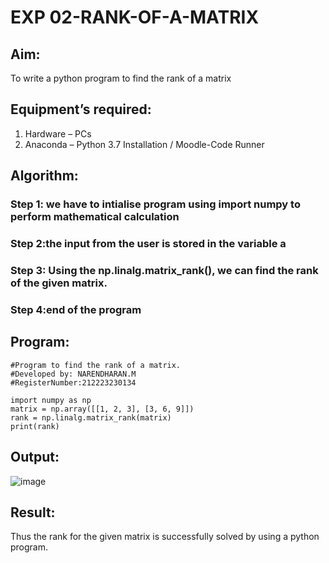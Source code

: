 # EXP 02-RANK-OF-A-MATRIX
## Aim:
To write a python program to find the rank of a matrix
## Equipment’s required:
1. 	Hardware – PCs
2. 	Anaconda – Python 3.7 Installation / Moodle-Code Runner
## Algorithm:
### Step 1: we have to intialise program using import numpy to perform mathematical calculation
### Step 2:the input from the user is stored in the variable a 
### Step 3: Using the np.linalg.matrix_rank(), we can find the rank of the given matrix.
### Step 4:end of the program 
## Program:
```
#Program to find the rank of a matrix.
#Developed by: NARENDHARAN.M
#RegisterNumber:212223230134

import numpy as np
matrix = np.array([[1, 2, 3], [3, 6, 9]])
rank = np.linalg.matrix_rank(matrix)
print(rank)

```
## Output:
![image](https://github.com/user-attachments/assets/84f7a0fb-f11e-49c9-b902-7861e65c0723)

## Result:
Thus the rank for the given matrix is successfully solved by  using a python program.

